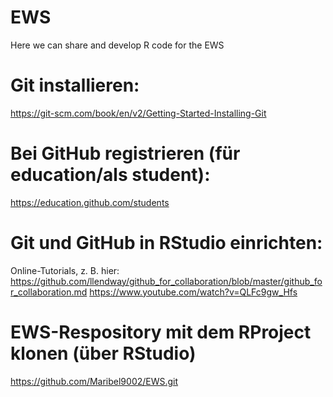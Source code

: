 # EWS
Here we can share  and develop R code for the EWS 

# Git installieren:
https://git-scm.com/book/en/v2/Getting-Started-Installing-Git

# Bei GitHub registrieren (für education/als student):
https://education.github.com/students

# Git und GitHub in RStudio einrichten:
Online-Tutorials, z. B. hier:
https://github.com/llendway/github_for_collaboration/blob/master/github_for_collaboration.md
https://www.youtube.com/watch?v=QLFc9gw_Hfs

# EWS-Respository mit dem RProject klonen (über RStudio)
https://github.com/Maribel9002/EWS.git
